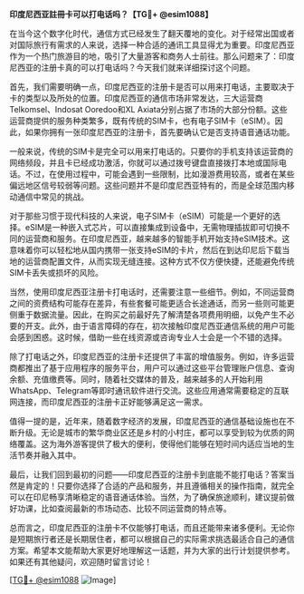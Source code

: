 **印度尼西亚註冊卡可以打电话吗？【TG💪+ @esim1088】**

在当今这个数字化时代，通信方式已经发生了翻天覆地的变化。对于经常出国或者对国际旅行有需求的人来说，选择一种合适的通讯工具显得尤为重要。印度尼西亚作为一个热门旅游目的地，吸引了大量游客和商务人士前往。那么问题来了：印度尼西亚的注册卡真的可以打电话吗？今天我们就来详细探讨这个问题。

首先，我们需要明确一点，印度尼西亚的注册卡是否可以用来打电话，主要取决于卡的类型以及所处的位置。印度尼西亚的通信市场非常发达，三大运营商Telkomsel、Indosat Ooredoo和XL Axiata分别占据了市场的大部分份额。这些运营商提供的服务种类繁多，既有传统的SIM卡，也有电子SIM卡（eSIM）。因此，如果你拥有一张印度尼西亚的注册卡，首先要确认它是否支持语音通话功能。

一般来说，传统的SIM卡是完全可以用来打电话的。只要你的手机支持该运营商的网络频段，并且卡已经成功激活，你就可以通过拨号键盘直接拨打本地或国际电话。不过，在使用过程中，可能会遇到一些限制，比如漫游费用较高，或者在某些偏远地区信号较弱等问题。这些问题并不是印度尼西亚特有的，而是全球范围内移动通信中常见的挑战。

对于那些习惯于现代科技的人来说，电子SIM卡（eSIM）可能是一个更好的选择。eSIM是一种嵌入式芯片，可以直接集成到设备中，无需物理插拔即可切换不同的运营商和服务。在印度尼西亚，越来越多的智能手机开始支持eSIM技术。这意味着你可以轻松地从国内携带一张支持eSIM的卡片，然后在到达印尼后下载当地的运营商配置文件，从而实现无缝连接。这种方式不仅方便快捷，还能避免传统SIM卡丢失或损坏的风险。

当然，使用印度尼西亚注册卡打电话时，还需要注意一些细节。例如，不同运营商之间的资费结构可能存在差异，有些套餐可能更适合长途通话，而另一些则可能更侧重于数据流量。因此，在购买之前最好先了解清楚各项费用明细，以免产生不必要的开支。此外，由于语言障碍的存在，初次接触印度尼西亚通信系统的用户可能会感到困惑。这时候，借助一些在线资源或咨询专业人士会是一个不错的选择。

除了打电话之外，印度尼西亚的注册卡还提供了丰富的增值服务。例如，许多运营商都推出了基于应用程序的服务平台，用户可以通过这些平台管理账户信息、查询余额、充值缴费等。同时，随着社交媒体的普及，越来越多的人开始利用WhatsApp、Telegram等即时通讯软件进行交流。这些应用通常需要稳定的互联网连接，而印度尼西亚的注册卡正好能够满足这一需求。

值得一提的是，近年来，随着数字经济的发展，印度尼西亚的通信基础设施也在不断升级。无论是城市的繁华商业区还是乡村的小村庄，都可以享受到较为优质的网络覆盖。这为海外游客提供了极大的便利，使得他们能够在短时间内适应当地的生活节奏并融入其中。

最后，让我们回到最初的问题——印度尼西亚的注册卡到底能不能打电话？答案当然是肯定的！只要你选择了合适的产品和服务，并且遵循相关的操作指南，就完全可以在印尼畅享清晰稳定的语音通话体验。当然，为了确保旅途顺利，建议提前做好功课，比如查阅最新的市场动态、比较不同运营商的特点等。

总而言之，印度尼西亚的注册卡不仅能够打电话，而且还能带来诸多便利。无论你是短期旅行者还是长期居住者，都可以根据自己的实际需求挑选最适合自己的通信方案。希望本文能帮助大家更好地理解这一话题，并为大家的出行计划提供参考。如果还有其他疑问，欢迎随时留言讨论！

[[TG💪+ @esim1088](https://t.me/s/esim1088) ![Image](https://i.postimg.cc/4NQfJmqS/Snipaste-2025-05-13-00-14-12.png)]